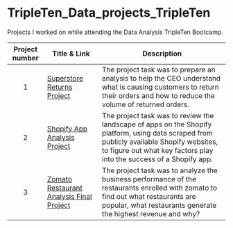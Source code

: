 # TripleTen_Data_projects_TripleTen
Projects I worked on while attending the Data Analysis TripleTen Bootcamp.


| Project number | Title & Link | Description | 
| :-----------: | ----------- |----------- |
| 1 | [Superstore Returns Project](https://github.com/andrewperayil/Superstore-Returns-Project/tree/main) | The project task was to prepare an analysis to help the CEO understand what is causing customers to return their orders and how to reduce the volume of returned orders. |
| 2 | [Shopify App Analysis Project](https://github.com/Robblodo11/Shopify-App-Analysis-Project) | The project task was to review the landscape of apps on the Shopify platform, using data scraped from publicly available Shopify websites, to figure out what key factors play into the success of a Shopify app. |
| 3 | [Zomato Restaurant Analysis Final Project ](https://github.com/Robblodo11/Zomato-Restaurant-Analysis-Project) | The project task was to analyze the business performance of the restaurants enrolled with zomato to find out what restaurants are popular, what restaurants generate the highest revenue and why? |
